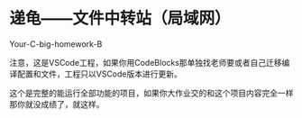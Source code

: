 # 递龟——文件中转站（局域网）
Your-C-big-homework-B

注意，这是VSCode工程，如果你用CodeBlocks那单独找老师要或者自己迁移编译配置和文件，工程只以VSCode版本进行更新。

这个是完整的能运行全部功能的项目，如果你大作业交的和这个项目内容完全一样那你就没成绩了，就这样。
